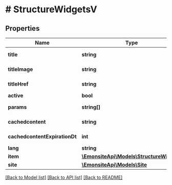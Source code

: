 # # StructureWidgetsV

## Properties

Name | Type | Description | Notes
------------ | ------------- | ------------- | -------------
**title** | **string** |  | [optional] [readonly]
**titleImage** | **string** |  | [optional] [readonly]
**titleHref** | **string** |  | [optional] [readonly]
**active** | **bool** |  | [optional]
**params** | **string[]** |  | [optional] [readonly]
**cachedcontent** | **string** |  | [optional] [readonly]
**cachedcontentExpirationDt** | **int** |  | [optional] [readonly]
**lang** | **string** |  | [optional]
**item** | [**\EmonsiteApi\Models\StructureWidgets**](StructureWidgets.md) |  | [optional]
**site** | [**\EmonsiteApi\Models\Site**](Site.md) |  | [optional]

[[Back to Model list]](../../README.md#models) [[Back to API list]](../../README.md#endpoints) [[Back to README]](../../README.md)

